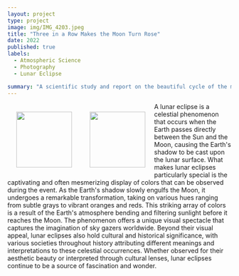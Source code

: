 ```yaml
---
layout: project
type: project
image: img/IMG_4203.jpeg
title: "Three in a Row Makes the Moon Turn Rose"
date: 2022
published: true
labels:
  - Atmospheric Science
  - Photography
  - Lunar Eclipse

summary: "A scientific study and report on the beautiful cycle of the moon and its alignments"
---
```


<img align="left" src='https://raw.githubusercontent.com/ktam808/ktam808.github.io/main/img/IMG_4143.jpeg' width='125' HSPACE='20' VSPACE='20'>
<img align="left" src='https://raw.githubusercontent.com/ktam808/ktam808.github.io/main/img/IMG_4203.jpeg' width='125' HSPACE='20' VSPACE='20'>

A lunar eclipse is a celestial phenomenon that occurs when the Earth passes directly between the Sun and the Moon, causing the Earth's shadow to be cast upon the lunar surface. What makes lunar eclipses particularly special is the captivating and often mesmerizing display of colors that can be observed during the event. As the Earth's shadow slowly engulfs the Moon, it undergoes a remarkable transformation, taking on various hues ranging from subtle grays to vibrant oranges and reds. This striking array of colors is a result of the Earth's atmosphere bending and filtering sunlight before it reaches the Moon. The phenomenon offers a unique visual spectacle that captures the imagination of sky gazers worldwide. Beyond their visual appeal, lunar eclipses also hold cultural and historical significance, with various societies throughout history attributing different meanings and interpretations to these celestial occurrences. Whether observed for their aesthetic beauty or interpreted through cultural lenses, lunar eclipses continue to be a source of fascination and wonder.
